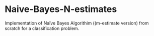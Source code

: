 # Naive-Bayes-N-estimates
Implementation of Naïve Bayes Algorithim ((m-estimate version) from scratch for a classification problem.
